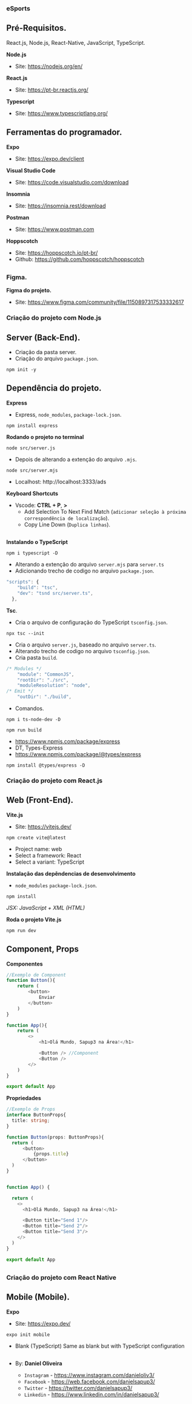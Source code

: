 ### eSports

## Pré-Requisitos.

React.js, Node.js, React-Native, JavaScript, TypeScript.

**Node.js**
- Site: https://nodejs.org/en/

**React.js**
- Site: https://pt-br.reactjs.org/

**Typescript**
- Site: https://www.typescriptlang.org/

## Ferramentas do programador.

**Expo**
- Site: https://expo.dev/client

**Visual Studio Code**
- Site: https://code.visualstudio.com/download

**Insomnia**
- Site: https://insomnia.rest/download

**Postman**
- Site: https://www.postman.com

**Hoppscotch**
- Site: https://hoppscotch.io/pt-br/
- Github: https://github.com/hoppscotch/hoppscotch

##

### Figma.
**Figma do projeto.**
- Site:  https://www.figma.com/community/file/1150897317533332617

### Criação do projeto com Node.js
## Server (Back-End).
- Criação da pasta server.
- Criação do arquivo `package.json`.
```
npm init -y
```

## Dependência do projeto.

**Express**
- Express, `node_modules`, `package-lock.json`.
```
npm install express
```


**Rodando o projeto no terminal**
```
node src/server.js
```
- Depois de alterando a extenção do arquivo `.mjs`.
```
node src/server.mjs
```
- Localhost: http://localhost:3333/ads

**Keyboard Shortcuts**
- Vscode: **CTRL + P**, **>**
    - Add Selection To Next Find Match (`adicionar seleção à próxima correspondência de localização`).
    - Copy Line Down (`Duplica linhas`).

##

**Instalando o TypeScript**
```
npm i typescript -D
```

- Alterando a extenção do arquivo `server.mjs` para `server.ts`
- Adicionando trecho de codigo no arquivo `package.json`.

```ts
"scripts": {
    "build": "tsc",
    "dev": "tsnd src/server.ts",
  },
```

**Tsc**.
- Cria o arquivo de configuração do TypeScript `tsconfig.json`.
```
npx tsc --init 
```

- Cria o arquivo `server.js`, baseado no arquivo `server.ts`.
- Alterando trecho de codigo no arquivo `tsconfig.json`.
- Cria pasta `build`.
```ts
/* Modules */
    "module": "CommonJS",
    "rootDir": "./src",
    "moduleResolution": "node", 
/* Emit */
    "outDir": "./build",
```

- Comandos.

```
npm i ts-node-dev -D
```

```
npm run build
```

- https://www.npmjs.com/package/express
- DT, Types-Express
- https://www.npmjs.com/package/@types/express

```
npm install @types/express -D
```

### Criação do projeto com React.js
## Web (Front-End).

**Vite.js**
- Site: https://vitejs.dev/

```
npm create vite@latest
```
- Project name: web
- Select a framework: React
- Select a variant: TypeScript

**Instalação das depêndencias de desenvolvimento**
- `node_modules` `package-lock.json`.

```
npm install
```

*JSX: JavaScript + XML (HTML)*

**Roda o projeto Vite.js**
```
npm run dev
```

## Component, Props

**Componentes**
```ts
//Exemplo de Component
function Button(){
    return (
        <button>
            Enviar
        </button>
    )
}

function App(){
    return (
        <>
            <h1>Olá Mundo, Sapup3 na Área!</h1>

            <Button /> //Component
            <Button />
        </>
    )
}

export default App
```

**Propriedades**
```ts
//Exemplo de Props
interface ButtonProps{
  title: string;
}

function Button(props: ButtonProps){
  return (
      <button>
          {props.title}
      </button>
  )
}


function App() {  

  return (
    <>
      <h1>Olá Mundo, Sapup3 na Área!</h1>

      <Button title="Send 1"/>
      <Button title="Send 2"/>
      <Button title="Send 3"/>
    </>
  )
}

export default App
```

##


### Criação do projeto com React Native
## Mobile (Mobile).

**Expo**
- Site: https://expo.dev/

```
expo init mobile
```
- Blank (TypeScript) Same as blank but with TypeScript configuration


















































##



##

- By:  **Daniel Oliveira**

  - `Instagram` - https://www.instagram.com/danieloliv3/
  - `Facebook` - https://web.facebook.com/danielsapup3/
  - `Twitter` - https://twitter.com/danielsapup3/
  - `Linkedin` - https://www.linkedin.com/in/danielsapup3/

  ##